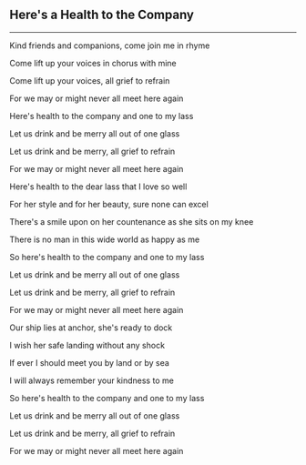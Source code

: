 ## Here's a Health to the Company

* * *

Kind friends and companions, come join me in rhyme 

Come lift up your voices in chorus with mine 

Come lift up your voices, all grief to refrain 

For we may or might never all meet here again 

Here's health to the company and one to my lass 

Let us drink and be merry all out of one glass 

Let us drink and be merry, all grief to refrain 

For we may or might never all meet here again

Here's health to the dear lass that I love so well 

For her style and for her beauty, sure none can excel 

There's a smile upon on her countenance as she sits on my knee 

There is no man in this wide world as happy as me 

So here's health to the company and one to my lass 

Let us drink and be merry all out of one glass 

Let us drink and be merry, all grief to refrain 

For we may or might never all meet here again 

Our ship lies at anchor, she's ready to dock 

I wish her safe landing without any shock 

If ever I should meet you by land or by sea 

I will always remember your kindness to me 

So here's health to the company and one to my lass 

Let us drink and be merry all out of one glass 

Let us drink and be merry, all grief to refrain 

For we may or might never all meet here again 
